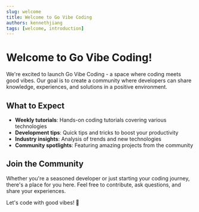 ```yaml
---
slug: welcome
title: Welcome to Go Vibe Coding
authors: kennethjiang
tags: [welcome, introduction]
---
```


# Welcome to Go Vibe Coding!

We're excited to launch Go Vibe Coding - a space where coding meets good vibes. Our goal is to create a community where developers can share knowledge, experiences, and solutions in a positive environment.

## What to Expect

- **Weekly tutorials**: Hands-on coding tutorials covering various technologies
- **Development tips**: Quick tips and tricks to boost your productivity
- **Industry insights**: Analysis of trends and new technologies
- **Community spotlights**: Featuring amazing projects from the community

## Join the Community

Whether you're a seasoned developer or just starting your coding journey, there's a place for you here. Feel free to contribute, ask questions, and share your experiences.

Let's code with good vibes! 🚀